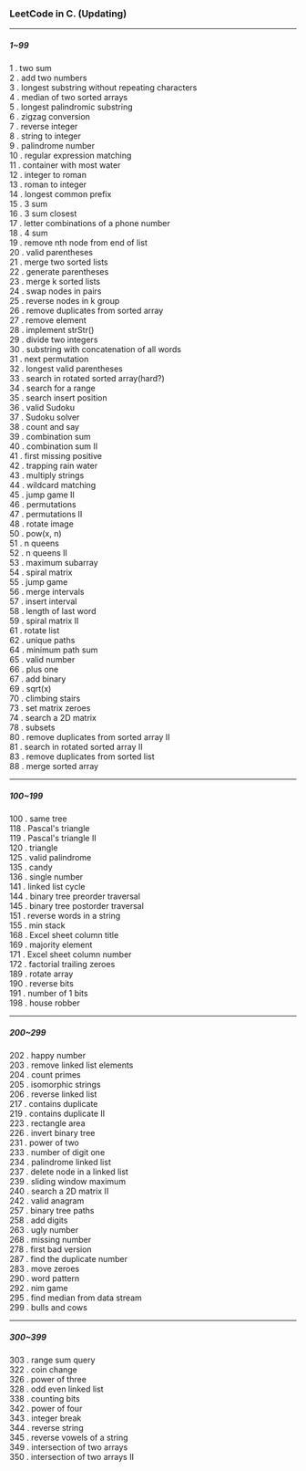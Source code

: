 ### LeetCode in C. (Updating)  

***  

##### 1~99  

1 . two sum  
2 . add two numbers  
3 . longest substring without repeating characters  
4 . median of two sorted arrays  
5 . longest palindromic substring  
6 . zigzag conversion  
7 . reverse integer  
8 . string to integer  
9 . palindrome number  
10 . regular expression matching  
11 . container with most water  
12 . integer to roman  
13 . roman to integer  
14 . longest common prefix  
15 . 3 sum  
16 . 3 sum closest  
17 . letter combinations of a phone number  
18 . 4 sum  
19 . remove nth node from end of list  
20 . valid parentheses  
21 . merge two sorted lists  
22 . generate parentheses  
23 . merge k sorted lists  
24 . swap nodes in pairs  
25 . reverse nodes in k group  
26 . remove duplicates from sorted array  
27 . remove element  
28 . implement strStr()  
29 . divide two integers  
30 . substring with concatenation of all words  
31 . next permutation  
32 . longest valid parentheses  
33 . search in rotated sorted array(hard?)  
34 . search for a range  
35 . search insert position  
36 . valid Sudoku  
37 . Sudoku solver  
38 . count and say  
39 . combination sum  
40 . combination sum II  
41 . first missing positive  
42 . trapping rain water  
43 . multiply strings  
44 . wildcard matching  
45 . jump game II  
46 . permutations  
47 . permutations II  
48 . rotate image  
50 . pow(x, n)  
51 . n queens  
52 . n queens II  
53 . maximum subarray  
54 . spiral matrix  
55 . jump game  
56 . merge intervals  
57 . insert interval  
58 . length of last word  
59 . spiral matrix II  
61 . rotate list  
62 . unique paths  
64 . minimum path sum  
65 . valid number  
66 . plus one  
67 . add binary  
69 . sqrt(x)  
70 . climbing stairs  
73 . set matrix zeroes  
74 . search a 2D matrix  
78 . subsets  
80 . remove duplicates from sorted array II  
81 . search in rotated sorted array II  
83 . remove duplicates from sorted list  
88 . merge sorted array  

***  

##### 100~199  

100 . same tree  
118 . Pascal's triangle  
119 . Pascal's triangle II  
120 . triangle  
125 . valid palindrome  
135 . candy  
136 . single number  
141 . linked list cycle  
144 . binary tree preorder traversal  
145 . binary tree postorder traversal  
151 . reverse words in a string  
155 . min stack  
168 . Excel sheet column title  
169 . majority element  
171 . Excel sheet column number  
172 . factorial trailing zeroes  
189 . rotate array  
190 . reverse bits  
191 . number of 1 bits  
198 . house robber  

***  

##### 200~299  

202 . happy number  
203 . remove linked list elements  
204 . count primes  
205 . isomorphic strings  
206 . reverse linked list  
217 . contains duplicate  
219 . contains duplicate II  
223 . rectangle area  
226 . invert binary tree  
231 . power of two  
233 . number of digit one  
234 . palindrome linked list  
237 . delete node in a linked list  
239 . sliding window maximum  
240 . search a 2D matrix II  
242 . valid anagram  
257 . binary tree paths  
258 . add digits  
263 . ugly number  
268 . missing number  
278 . first bad version  
287 . find the duplicate number  
283 . move zeroes  
290 . word pattern  
292 . nim game  
295 . find median from data stream  
299 . bulls and cows  

***  

##### 300~399  

303 . range sum query  
322 . coin change  
326 . power of three  
328 . odd even linked list  
338 . counting bits  
342 . power of four  
343 . integer break  
344 . reverse string  
345 . reverse vowels of a string  
349 . intersection of two arrays  
350 . intersection of two arrays II  
